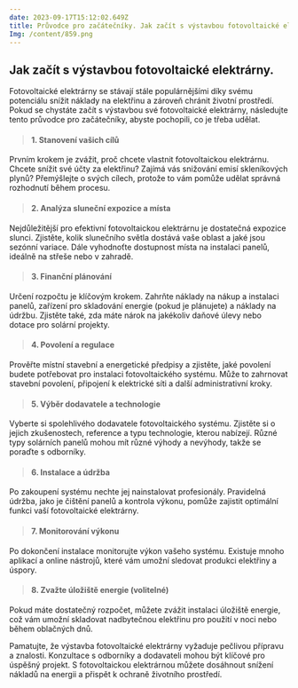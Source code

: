 ```yaml
---
date: 2023-09-17T15:12:02.649Z
title: Průvodce pro začátečníky. Jak začít s výstavbou fotovoltaické elektrárny?
Img: /content/859.png
---
```

## Jak začít s výstavbou fotovoltaické elektrárny.



Fotovoltaické elektrárny se stávají stále populárnějšími díky svému potenciálu snížit náklady na elektřinu a zároveň chránit životní prostředí. Pokud se chystáte začít s výstavbou své fotovoltaické elektrárny, následujte tento průvodce pro začátečníky, abyste pochopili, co je třeba udělat.



> #### 1. Stanovení vašich cílů

Prvním krokem je zvážit, proč chcete vlastnit fotovoltaickou elektrárnu. Chcete snížit své účty za elektřinu? Zajímá vás snižování emisí skleníkových plynů? Přemýšlejte o svých cílech, protože to vám pomůže udělat správná rozhodnutí během procesu.

> #### 2. Analýza sluneční expozice a místa



Nejdůležitější pro efektivní fotovoltaickou elektrárnu je dostatečná expozice slunci. Zjistěte, kolik slunečního světla dostává vaše oblast a jaké jsou sezónní variace. Dále vyhodnoťte dostupnost místa na instalaci panelů, ideálně na střeše nebo v zahradě.

> #### 3. Finanční plánování



Určení rozpočtu je klíčovým krokem. Zahrňte náklady na nákup a instalaci panelů, zařízení pro skladování energie (pokud je plánujete) a náklady na údržbu. Zjistěte také, zda máte nárok na jakékoliv daňové úlevy nebo dotace pro solární projekty.

> #### 4. Povolení a regulace



Prověřte místní stavební a energetické předpisy a zjistěte, jaké povolení budete potřebovat pro instalaci fotovoltaického systému. Může to zahrnovat stavební povolení, připojení k elektrické síti a další administrativní kroky.



> #### 5. Výběr dodavatele a technologie



Vyberte si spolehlivého dodavatele fotovoltaického systému. Zjistěte si o jejich zkušenostech, reference a typu technologie, kterou nabízejí. Různé typy solárních panelů mohou mít různé výhody a nevýhody, takže se poraďte s odborníky.



> #### 6. Instalace a údržba



Po zakoupení systému nechte jej nainstalovat profesionály. Pravidelná údržba, jako je čištění panelů a kontrola výkonu, pomůže zajistit optimální funkci vaší fotovoltaické elektrárny.



> #### 7. Monitorování výkonu



Po dokončení instalace monitorujte výkon vašeho systému. Existuje mnoho aplikací a online nástrojů, které vám umožní sledovat produkci elektřiny a úspory.



> #### 8. Zvažte úložiště energie (volitelné)



Pokud máte dostatečný rozpočet, můžete zvážit instalaci úložiště energie, což vám umožní skladovat nadbytečnou elektřinu pro použití v noci nebo během oblačných dnů.



Pamatujte, že výstavba fotovoltaické elektrárny vyžaduje pečlivou přípravu a znalosti. Konzultace s odborníky a dodavateli mohou být klíčové pro úspěšný projekt. S fotovoltaickou elektrárnou můžete dosáhnout snížení nákladů na energii a přispět k ochraně životního prostředí.